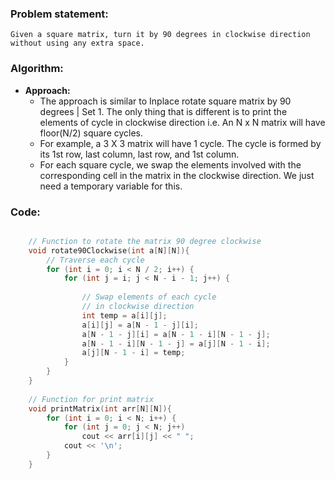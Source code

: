 ### Problem statement: 

    Given a square matrix, turn it by 90 degrees in clockwise direction without using any extra space.

### Algorithm:

- **Approach:** 
  - The approach is similar to Inplace rotate square matrix by 90 degrees | Set 1. The only thing that is different is to print the elements of cycle in clockwise direction i.e. An N x N matrix will have floor(N/2) square cycles.
  - For example, a 3 X 3 matrix will have 1 cycle. The cycle is formed by its 1st row, last column, last row, and 1st column.
  - For each square cycle, we swap the elements involved with the corresponding cell in the matrix in the clockwise direction. We just need a temporary variable for this.


### Code:

``` cpp

    // Function to rotate the matrix 90 degree clockwise 
    void rotate90Clockwise(int a[N][N]){ 
        // Traverse each cycle 
        for (int i = 0; i < N / 2; i++) { 
            for (int j = i; j < N - i - 1; j++) { 
    
                // Swap elements of each cycle 
                // in clockwise direction 
                int temp = a[i][j]; 
                a[i][j] = a[N - 1 - j][i]; 
                a[N - 1 - j][i] = a[N - 1 - i][N - 1 - j]; 
                a[N - 1 - i][N - 1 - j] = a[j][N - 1 - i]; 
                a[j][N - 1 - i] = temp; 
            } 
        } 
    } 
    
    // Function for print matrix 
    void printMatrix(int arr[N][N]){ 
        for (int i = 0; i < N; i++) { 
            for (int j = 0; j < N; j++) 
                cout << arr[i][j] << " "; 
            cout << '\n'; 
        } 
    }

```